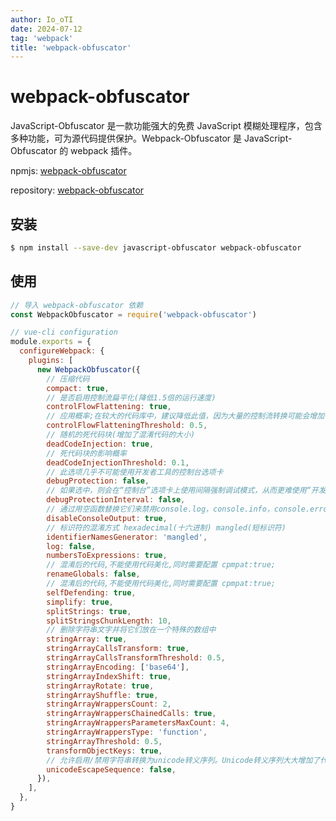 ```yaml
---
author: Io_oTI
date: 2024-07-12
tag: 'webpack'
title: 'webpack-obfuscator'
---
```


# webpack-obfuscator

JavaScript-Obfuscator 是一款功能强大的免费 JavaScript 模糊处理程序，包含多种功能，可为源代码提供保护。Webpack-Obfuscator 是 JavaScript-Obfuscator 的 webpack 插件。

npmjs: [webpack-obfuscator](https://www.npmjs.com/package/webpack-obfuscator)

repository: [webpack-obfuscator](https://github.com/javascript-obfuscator/webpack-obfuscator)

## 安装

```bash
$ npm install --save-dev javascript-obfuscator webpack-obfuscator
```

## 使用

```javascript
// 导入 webpack-obfuscator 依赖
const WebpackObfuscator = require('webpack-obfuscator')

// vue-cli configuration
module.exports = {
  configureWebpack: {
    plugins: [
      new WebpackObfuscator({
        // 压缩代码
        compact: true,
        // 是否启用控制流扁平化(降低1.5倍的运行速度)
        controlFlowFlattening: true,
        // 应用概率;在较大的代码库中，建议降低此值，因为大量的控制流转换可能会增加代码的大小并降低代码的速度。
        controlFlowFlatteningThreshold: 0.5,
        // 随机的死代码块(增加了混淆代码的大小)
        deadCodeInjection: true,
        // 死代码块的影响概率
        deadCodeInjectionThreshold: 0.1,
        // 此选项几乎不可能使用开发者工具的控制台选项卡
        debugProtection: false,
        // 如果选中，则会在“控制台”选项卡上使用间隔强制调试模式，从而更难使用“开发人员工具”的其他功能。
        debugProtectionInterval: false,
        // 通过用空函数替换它们来禁用console.log，console.info，console.error和console.warn。这使得调试器的使用更加困难。
        disableConsoleOutput: true,
        // 标识符的混淆方式 hexadecimal(十六进制) mangled(短标识符)
        identifierNamesGenerator: 'mangled',
        log: false,
        numbersToExpressions: true,
        // 混淆后的代码,不能使用代码美化,同时需要配置 cpmpat:true;
        renameGlobals: false,
        // 混淆后的代码,不能使用代码美化,同时需要配置 cpmpat:true;
        selfDefending: true,
        simplify: true,
        splitStrings: true,
        splitStringsChunkLength: 10,
        // 删除字符串文字并将它们放在一个特殊的数组中
        stringArray: true,
        stringArrayCallsTransform: true,
        stringArrayCallsTransformThreshold: 0.5,
        stringArrayEncoding: ['base64'],
        stringArrayIndexShift: true,
        stringArrayRotate: true,
        stringArrayShuffle: true,
        stringArrayWrappersCount: 2,
        stringArrayWrappersChainedCalls: true,
        stringArrayWrappersParametersMaxCount: 4,
        stringArrayWrappersType: 'function',
        stringArrayThreshold: 0.5,
        transformObjectKeys: true,
        // 允许启用/禁用字符串转换为unicode转义序列。Unicode转义序列大大增加了代码大小，并且可以轻松地将字符串恢复为原始视图。建议仅对小型源代码启用此选项。
        unicodeEscapeSequence: false,
      }),
    ],
  },
}
```
